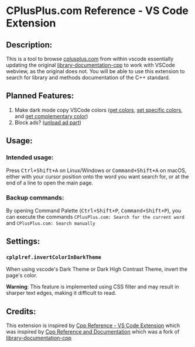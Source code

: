 # CPlusPlus.com Reference - VS Code Extension

## Description:
This is a tool to browse [cplusplus.com](https://cplusplus.com) from within vscode essentially updating the original [library-documentation-cpp](https://github.com/gursahani/search-cpp-documentation) to work with VSCode webview, as the original does not.
You will be able to use this extension to search for library and methods documentation of the C++ standard.

## Planned Features:

1. Make dark mode copy VSCode colors ([get colors](https://stackoverflow.com/questions/47117621/how-to-get-the-vscode-theme-color-in-vscode-extensions), [set specific colors](https://blog.hubspot.com/website/change-background-color-html), and [get complementary color](https://stackoverflow.com/questions/35969656/how-can-i-generate-the-opposite-color-according-to-current-color))
2. Block ads? ([unload ad part](https://stackoverflow.com/questions/39240278/how-to-block-ads-with-html-js))
## Usage:

### Intended usage:

Press <kbd>Ctrl+Shift+A</kbd> on Linux/Windows or <kbd>Command+Shift+A</kbd> on macOS, either with your cursor position onto the word you want search for, or at the end of a line to open the main page.
<!-- ![](https://s1.ax1x.com/2020/09/02/w9nkKf.gif) format for how to include a gif, keep for later -->
### Backup commands:

By opening Command Palette (<kbd>Ctrl+Shift+P</kbd>, <kbd>Command+Shift+P</kbd>), you can execute the commands `CPlusPlus.com: Search for the current word` and `CPlusPlus.com: Search manually`

## Settings:

### `cplplref.invertColorInDarkTheme`

When using vscode's Dark Theme or Dark High Contrast Theme, invert the page's color.

**Warning**: This feature is implemented using CSS filter and may result in sharper text edges, making it difficult to read.

## Credits:

This extension is inspired by [Cpp Reference - VS Code Extension](https://github.com/Guyutongxue/VSC_CppReference) which was inspired by [Cpp Reference and Documentation](https://github.com/FederAndInk/search-cpp-documentation) which was a fork of [library-documentation-cpp](https://github.com/gursahani/search-cpp-documentation)
